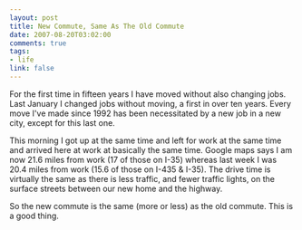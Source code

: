 ```yaml
--- 
layout: post
title: New Commute, Same As The Old Commute
date: 2007-08-20T03:02:00
comments: true
tags:
- life
link: false
---
```

For the first time in fifteen years I have moved without also changing jobs.  Last January I changed jobs without moving, a first in over ten years.  Every move I've made since 1992 has been necessitated by a new job in a new city, except for this last one.

This morning I got up at the same time and left for work at the same time and arrived here at work at basically the same time.   Google maps says I am now 21.6 miles from work (17 of those on I-35) whereas last week I was 20.4 miles from work (15.6 of those on I-435 & I-35).  The drive time is virtually the same as there is less traffic, and fewer traffic lights, on the surface streets between our new home and the highway.

So the new commute is the same (more or less) as the old commute.  This is a good thing.

